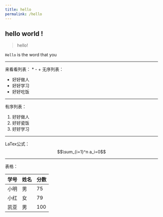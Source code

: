 ```yaml
---
title: hello
permalink: /hello
---
```


## hello world !
> hello!

`Hello` is the word that you 

---
来看看列表：
\* \- \+ 无序列表：
* 好好做人
* 好好学习
* 好好吃饭

---
有序列表：
1. 好好做人
2. 好好瓷饭
3. 好好学习

---
LaTex公式：
$$\sum_{i=1}^n a_i=0$$

---
表格：

学号|姓名|分数
-|-|-
小明|男|75
小红|女|79
凯亚|男|100
